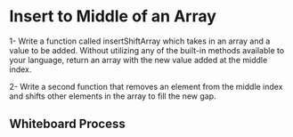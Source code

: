 # Insert to Middle of an Array
 1- Write a function called insertShiftArray which takes in an array and a value to be added. Without utilizing any of the built-in methods available to your language, return an array with the new value added at the middle index.
 
 2- Write a second function that removes an element from the middle index and shifts other elements in the array to fill the new gap.

## Whiteboard Process
 

 